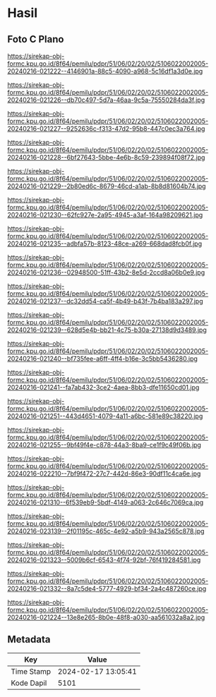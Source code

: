 # Hasil

## Foto C Plano

https://sirekap-obj-formc.kpu.go.id/8f64/pemilu/pdpr/51/06/02/20/02/5106022002005-20240216-021222--4146901a-88c5-4090-a968-5c16df1a3d0e.jpg

https://sirekap-obj-formc.kpu.go.id/8f64/pemilu/pdpr/51/06/02/20/02/5106022002005-20240216-021226--db70c497-5d7a-46aa-9c5a-75550284da3f.jpg

https://sirekap-obj-formc.kpu.go.id/8f64/pemilu/pdpr/51/06/02/20/02/5106022002005-20240216-021227--9252636c-f313-47d2-95b8-447c0ec3a764.jpg

https://sirekap-obj-formc.kpu.go.id/8f64/pemilu/pdpr/51/06/02/20/02/5106022002005-20240216-021228--6bf27643-5bbe-4e6b-8c59-239894f08f72.jpg

https://sirekap-obj-formc.kpu.go.id/8f64/pemilu/pdpr/51/06/02/20/02/5106022002005-20240216-021229--2b80ed6c-8679-46cd-a1ab-8b8d81604b74.jpg

https://sirekap-obj-formc.kpu.go.id/8f64/pemilu/pdpr/51/06/02/20/02/5106022002005-20240216-021230--62fc927e-2a95-4945-a3af-164a98209621.jpg

https://sirekap-obj-formc.kpu.go.id/8f64/pemilu/pdpr/51/06/02/20/02/5106022002005-20240216-021235--adbfa57b-8123-48ce-a269-668dad8fcb0f.jpg

https://sirekap-obj-formc.kpu.go.id/8f64/pemilu/pdpr/51/06/02/20/02/5106022002005-20240216-021236--02948500-51ff-43b2-8e5d-2ccd8a06b0e9.jpg

https://sirekap-obj-formc.kpu.go.id/8f64/pemilu/pdpr/51/06/02/20/02/5106022002005-20240216-021237--dc32dd54-ca5f-4b49-b43f-7b4ba183a297.jpg

https://sirekap-obj-formc.kpu.go.id/8f64/pemilu/pdpr/51/06/02/20/02/5106022002005-20240216-021239--628d5e4b-bb21-4c75-b30a-27138d9d3489.jpg

https://sirekap-obj-formc.kpu.go.id/8f64/pemilu/pdpr/51/06/02/20/02/5106022002005-20240216-021240--bf735fee-a6ff-4ff4-b16e-3c5bb5436280.jpg

https://sirekap-obj-formc.kpu.go.id/8f64/pemilu/pdpr/51/06/02/20/02/5106022002005-20240216-021241--fa7ab432-3ce2-4aea-8bb3-dfe11650cd01.jpg

https://sirekap-obj-formc.kpu.go.id/8f64/pemilu/pdpr/51/06/02/20/02/5106022002005-20240216-021251--443d4651-4079-4a11-a6bc-581e89c38220.jpg

https://sirekap-obj-formc.kpu.go.id/8f64/pemilu/pdpr/51/06/02/20/02/5106022002005-20240216-021255--9bf49f4e-c878-44a3-8ba9-ce1f9c49f06b.jpg

https://sirekap-obj-formc.kpu.go.id/8f64/pemilu/pdpr/51/06/02/20/02/5106022002005-20240216-022210--7bf9f472-27c7-442d-86e3-90df11c4ca6e.jpg

https://sirekap-obj-formc.kpu.go.id/8f64/pemilu/pdpr/51/06/02/20/02/5106022002005-20240216-021310--6f539eb9-5bdf-4149-a063-2c646c7069ca.jpg

https://sirekap-obj-formc.kpu.go.id/8f64/pemilu/pdpr/51/06/02/20/02/5106022002005-20240216-023139--2f01195c-465c-4e92-a5b9-943a2565c878.jpg

https://sirekap-obj-formc.kpu.go.id/8f64/pemilu/pdpr/51/06/02/20/02/5106022002005-20240216-021323--5009b6cf-6543-4f74-92bf-76f419284581.jpg

https://sirekap-obj-formc.kpu.go.id/8f64/pemilu/pdpr/51/06/02/20/02/5106022002005-20240216-021332--8a7c5de4-5777-4929-bf34-2a4c487260ce.jpg

https://sirekap-obj-formc.kpu.go.id/8f64/pemilu/pdpr/51/06/02/20/02/5106022002005-20240216-021224--13e8e265-8b0e-48f8-a030-aa561032a8a2.jpg


## Metadata

| Key        | Value               |
| ---------- | ------------------- |
| Time Stamp | 2024-02-17 13:05:41 |
| Kode Dapil | 5101                |



